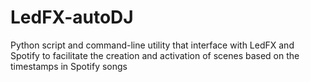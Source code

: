 # LedFX-autoDJ
Python script and command-line utility that interface with LedFX and Spotify to facilitate the creation and activation of scenes based on the timestamps in Spotify songs

